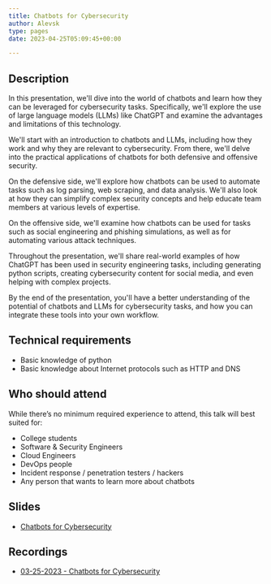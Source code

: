 ```yaml
---
title: Chatbots for Cybersecurity 
author: Alevsk
type: pages
date: 2023-04-25T05:09:45+00:00

---
```


## Description

In this presentation, we'll dive into the world of chatbots and learn how they can be leveraged for cybersecurity tasks. Specifically, we'll explore the use of large language models (LLMs) like ChatGPT and examine the advantages and limitations of this technology.

We'll start with an introduction to chatbots and LLMs, including how they work and why they are relevant to cybersecurity. From there, we'll delve into the practical applications of chatbots for both defensive and offensive security.

On the defensive side, we'll explore how chatbots can be used to automate tasks such as log parsing, web scraping, and data analysis. We'll also look at how they can simplify complex security concepts and help educate team members at various levels of expertise.

On the offensive side, we'll examine how chatbots can be used for tasks such as social engineering and phishing simulations, as well as for automating various attack techniques.

Throughout the presentation, we'll share real-world examples of how ChatGPT has been used in security engineering tasks, including generating python scripts, creating cybersecurity content for social media, and even helping with complex projects.

By the end of the presentation, you'll have a better understanding of the potential of chatbots and LLMs for cybersecurity tasks, and how you can integrate these tools into your own workflow.

## Technical requirements

- Basic knowledge of python
- Basic knowledge about Internet protocols such as HTTP and DNS

## Who should attend

While there’s no minimum required experience to attend, this talk will best suited for:

- College students
- Software & Security Engineers
- Cloud Engineers
- DevOps people
- Incident response / penetration testers / hackers
- Any person that wants to learn more about chatbots

## Slides

- [Chatbots for Cybersecurity](https://docs.google.com/presentation/d/1fUUcFi-Do2Ycm_GP8loVcqsQ6uNpb3ichGEMTp4QHLs)

## Recordings

- [03-25-2023 - Chatbots for Cybersecurity](https://youtu.be/y3tDR5-DHP0?si=DxAnx0lAe8vdAXqn&t=274)
